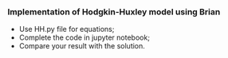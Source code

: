### Implementation of Hodgkin-Huxley model using Brian

- Use HH.py file for equations;
- Complete the code in jupyter notebook;
- Compare your result with the solution.